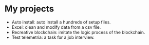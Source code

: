 # My projects

- Auto install: auto install a hundreds of setup files.
- Excel: clean and modify data from a csv file.
- Recreative blockchain: imitate the logic process of the blockchain.
- Test telemetria: a task for a job interview.
